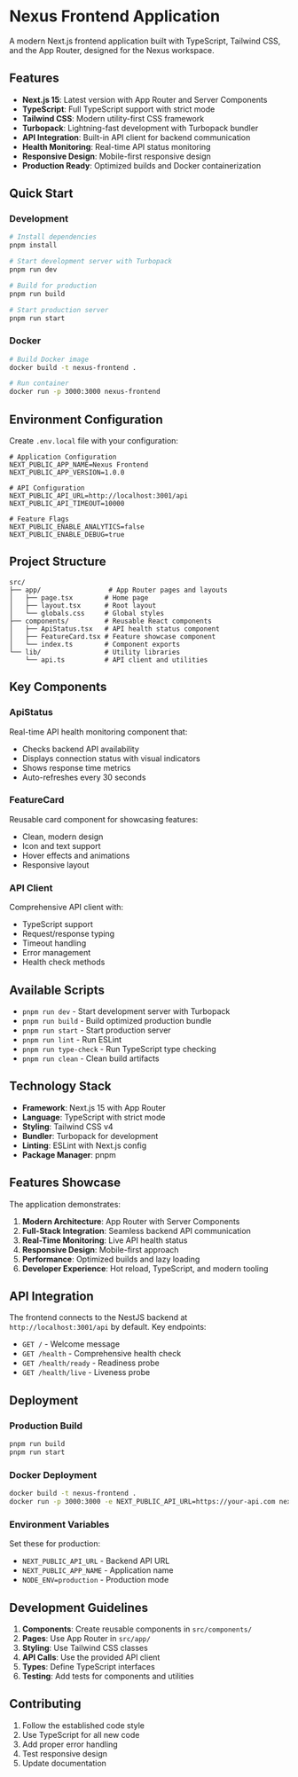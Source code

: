 # Nexus Frontend Application

A modern Next.js frontend application built with TypeScript, Tailwind CSS, and
the App Router, designed for the Nexus workspace.

## Features

- **Next.js 15**: Latest version with App Router and Server Components
- **TypeScript**: Full TypeScript support with strict mode
- **Tailwind CSS**: Modern utility-first CSS framework
- **Turbopack**: Lightning-fast development with Turbopack bundler
- **API Integration**: Built-in API client for backend communication
- **Health Monitoring**: Real-time API status monitoring
- **Responsive Design**: Mobile-first responsive design
- **Production Ready**: Optimized builds and Docker containerization

## Quick Start

### Development

```bash
# Install dependencies
pnpm install

# Start development server with Turbopack
pnpm run dev

# Build for production
pnpm run build

# Start production server
pnpm run start
```

### Docker

```bash
# Build Docker image
docker build -t nexus-frontend .

# Run container
docker run -p 3000:3000 nexus-frontend
```

## Environment Configuration

Create `.env.local` file with your configuration:

```env
# Application Configuration
NEXT_PUBLIC_APP_NAME=Nexus Frontend
NEXT_PUBLIC_APP_VERSION=1.0.0

# API Configuration
NEXT_PUBLIC_API_URL=http://localhost:3001/api
NEXT_PUBLIC_API_TIMEOUT=10000

# Feature Flags
NEXT_PUBLIC_ENABLE_ANALYTICS=false
NEXT_PUBLIC_ENABLE_DEBUG=true
```

## Project Structure

```
src/
├── app/                 # App Router pages and layouts
│   ├── page.tsx        # Home page
│   ├── layout.tsx      # Root layout
│   └── globals.css     # Global styles
├── components/         # Reusable React components
│   ├── ApiStatus.tsx   # API health status component
│   ├── FeatureCard.tsx # Feature showcase component
│   └── index.ts        # Component exports
└── lib/                # Utility libraries
    └── api.ts          # API client and utilities
```

## Key Components

### ApiStatus

Real-time API health monitoring component that:

- Checks backend API availability
- Displays connection status with visual indicators
- Shows response time metrics
- Auto-refreshes every 30 seconds

### FeatureCard

Reusable card component for showcasing features:

- Clean, modern design
- Icon and text support
- Hover effects and animations
- Responsive layout

### API Client

Comprehensive API client with:

- TypeScript support
- Request/response typing
- Timeout handling
- Error management
- Health check methods

## Available Scripts

- `pnpm run dev` - Start development server with Turbopack
- `pnpm run build` - Build optimized production bundle
- `pnpm run start` - Start production server
- `pnpm run lint` - Run ESLint
- `pnpm run type-check` - Run TypeScript type checking
- `pnpm run clean` - Clean build artifacts

## Technology Stack

- **Framework**: Next.js 15 with App Router
- **Language**: TypeScript with strict mode
- **Styling**: Tailwind CSS v4
- **Bundler**: Turbopack for development
- **Linting**: ESLint with Next.js config
- **Package Manager**: pnpm

## Features Showcase

The application demonstrates:

1. **Modern Architecture**: App Router with Server Components
2. **Full-Stack Integration**: Seamless backend API communication
3. **Real-Time Monitoring**: Live API health status
4. **Responsive Design**: Mobile-first approach
5. **Performance**: Optimized builds and lazy loading
6. **Developer Experience**: Hot reload, TypeScript, and modern tooling

## API Integration

The frontend connects to the NestJS backend at `http://localhost:3001/api` by
default. Key endpoints:

- `GET /` - Welcome message
- `GET /health` - Comprehensive health check
- `GET /health/ready` - Readiness probe
- `GET /health/live` - Liveness probe

## Deployment

### Production Build

```bash
pnpm run build
pnpm run start
```

### Docker Deployment

```bash
docker build -t nexus-frontend .
docker run -p 3000:3000 -e NEXT_PUBLIC_API_URL=https://your-api.com nexus-frontend
```

### Environment Variables

Set these for production:

- `NEXT_PUBLIC_API_URL` - Backend API URL
- `NEXT_PUBLIC_APP_NAME` - Application name
- `NODE_ENV=production` - Production mode

## Development Guidelines

1. **Components**: Create reusable components in `src/components/`
2. **Pages**: Use App Router in `src/app/`
3. **Styling**: Use Tailwind CSS classes
4. **API Calls**: Use the provided API client
5. **Types**: Define TypeScript interfaces
6. **Testing**: Add tests for components and utilities

## Contributing

1. Follow the established code style
2. Use TypeScript for all new code
3. Add proper error handling
4. Test responsive design
5. Update documentation
